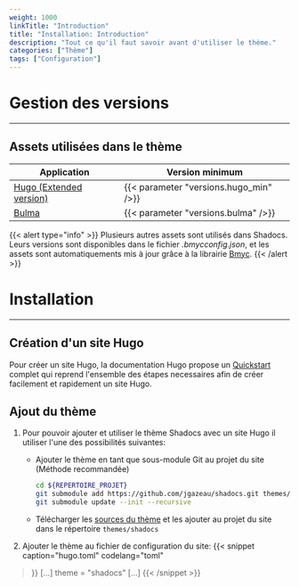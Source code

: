 ```yaml
---
weight: 1000
linkTitle: "Introduction"
title: "Installation: Introduction"
description: "Tout ce qu'il faut savoir avant d'utiliser le thème."
categories: ["Thème"]
tags: ["Configuration"]
---
```


# Gestion des versions
---

## Assets utilisées dans le thème

| Application | Version minimum |
| ----------- | --------------- |
| [Hugo (Extended version)](https://gohugo.io/) | {{< parameter "versions.hugo_min" />}} |
| [Bulma](https://bulma.io/) | {{< parameter "versions.bulma" />}} |

{{< alert type="info" >}}
Plusieurs autres assets sont utilisés dans Shadocs. Leurs versions sont disponibles dans le fichier *.bmycconfig.json*, et les assets sont automatiquements mis à jour grâce à la librairie [Bmyc](https://github.com/jgazeau/bmyc#bump-me-if-you-can-bmyc).
{{< /alert >}}

# Installation
---

## Création d'un site Hugo

Pour créer un site Hugo, la documentation Hugo propose un [Quickstart](https://gohugo.io/getting-started/quick-start/) complet qui reprend l'ensemble des étapes necessaires afin de créer facilement et rapidement un site Hugo.

## Ajout du thème

1. Pour pouvoir ajouter et utiliser le thème Shadocs avec un site Hugo il utiliser l'une des possibilités suivantes:
    * Ajouter le thème en tant que sous-module Git au projet du site (Méthode recommandée)
        ```Bash
        cd ${REPERTOIRE_PROJET}
        git submodule add https://github.com/jgazeau/shadocs.git themes/shadocs
        git submodule update --init --recursive
        ```
    * Télécharger les [sources du thème](https://github.com/jgazeau/shadocs/releases) et les ajouter au projet du site dans le répertoire `themes/shadocs`

2. Ajouter le thème au fichier de configuration du site:
{{< snippet
    caption="hugo.toml"
    codelang="toml"
>}}
[...]
theme = "shadocs"
[...]
{{< /snippet >}}
